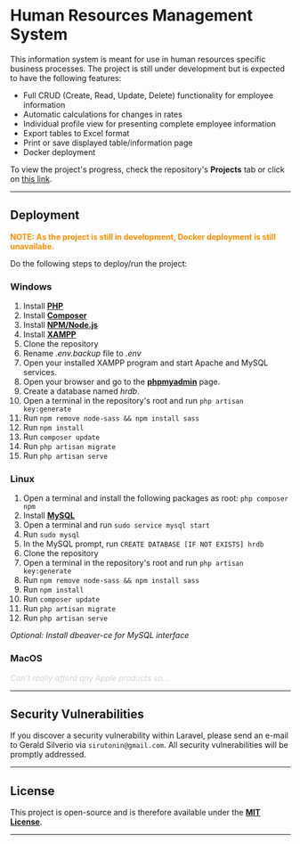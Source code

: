 # Human Resources Management System

This information system is meant for use in human resources specific business processes.
The project is still under development but is expected to have the following features:
- Full CRUD (Create, Read, Update, Delete) functionality for employee information
- Automatic calculations for changes in rates
- Individual profile view for presenting complete employee information
- Export tables to Excel format
- Print or save displayed table/information page
- Docker deployment

To view the project's progress, check the repository's **Projects** tab or click on [this link](https://github.com/siruthesiru/HRDB/projects/1).

<hr>

## Deployment

<p style="color:darkorange; font-weight: bold">NOTE: As the project is still in development, Docker deployment is still unavailabe.</p>

Do the following steps to deploy/run the project:

### Windows

1. Install **[PHP](https://www.php.net/downloads/)**
2. Install **[Composer](https://getcomposer.org/download/)**
3. Install **[NPM/Node.js](https://nodejs.org/en/download/)**
4. Install **[XAMPP](https://www.apachefriends.org/)**
5. Clone the repository
6. Rename *.env.backup* file to *.env*
7. Open your installed XAMPP program and start Apache and MySQL services.
8. Open your browser and go to the **[phpmyadmin](http://localhost/phpmyadmin)** page.
9. Create a database named *hrdb*.
10. Open a terminal in the repository's root and run `php artisan key:generate`
11. Run `npm remove node-sass && npm install sass`
12. Run `npm install`
13. Run `composer update`
14. Run `php artisan migrate`
15. Run `php artisan serve`

### Linux

1. Open a terminal and install the following packages as root: `php composer npm `
2. Install **[MySQL](https://dev.mysql.com/doc/mysql-shell/8.0/en/mysql-shell-install-linux-quick.html)**
3. Open a terminal and run `sudo service mysql start`
4. Run `sudo mysql`
5. In the MySQL prompt, run `CREATE DATABASE [IF NOT EXISTS] hrdb`
6. Clone the repository
7. Open a terminal in the repository's root and run `php artisan key:generate`
8. Run `npm remove node-sass && npm install sass`
9. Run `npm install`
10. Run `composer update`
11. Run `php artisan migrate`
12. Run `php artisan serve`

*Optional: Install dbeaver-ce for MySQL interface*

### MacOS
<p style="color:lightgray; font-style: italic">Can't really afford any Apple products so...</p>

<hr>

## Security Vulnerabilities

If you discover a security vulnerability within Laravel, please send an e-mail to Gerald Silverio via `sirutonin@gmail.com`. All security vulnerabilities will be promptly addressed.

<hr>

## License

This project is open-source and is therefore available under the **[MIT License](https://choosealicense.com/licenses/mit/)**.
<hr>
